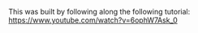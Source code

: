 This was built by following along the following tutorial:
https://www.youtube.com/watch?v=6ophW7Ask_0
